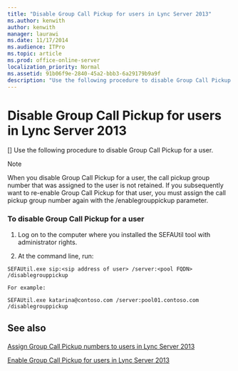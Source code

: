 ```yaml
---
title: "Disable Group Call Pickup for users in Lync Server 2013"
ms.author: kenwith
author: kenwith
manager: laurawi
ms.date: 11/17/2014
ms.audience: ITPro
ms.topic: article
ms.prod: office-online-server
localization_priority: Normal
ms.assetid: 91b06f9e-2840-45a2-bbb3-6a29179b9a9f
description: "Use the following procedure to disable Group Call Pickup for a user."
---
```


# Disable Group Call Pickup for users in Lync Server 2013
[]
Use the following procedure to disable Group Call Pickup for a user.
  
> [!NOTE]
> When you disable Group Call Pickup for a user, the call pickup group number that was assigned to the user is not retained. If you subsequently want to re-enable Group Call Pickup for that user, you must assign the call pickup group number again with the /enablegrouppickup parameter. 
  
### To disable Group Call Pickup for a user

1. Log on to the computer where you installed the SEFAUtil tool with administrator rights.
    
2. At the command line, run:
    
  ```
  SEFAUtil.exe sip:<sip address of user> /server:<pool FQDN> /disablegrouppickup
  ```

    For example:
    
  ```
  SEFAUtil.exe katarina@contoso.com /server:pool01.contoso.com /disablegrouppickup
  ```

## See also

#### 

[Assign Group Call Pickup numbers to users in Lync Server 2013](assign-group-call-pickup-numbers-to-users.md)
  
[Enable Group Call Pickup for users in Lync Server 2013](enable-group-call-pickup-for-users.md)

